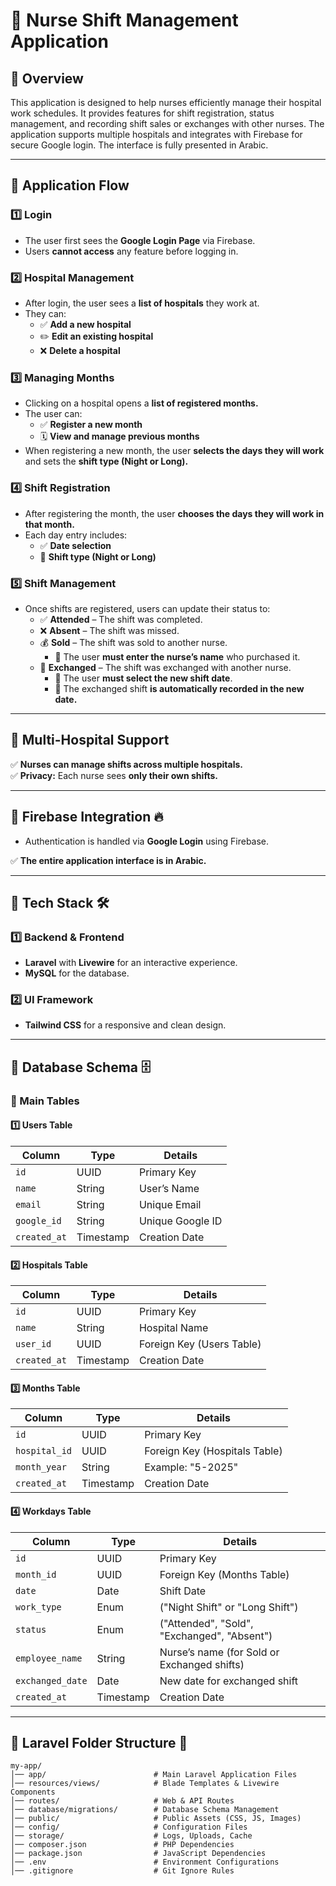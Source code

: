 # **🏥 Nurse Shift Management Application**

## **🔹 Overview**
This application is designed to help nurses efficiently manage their hospital work schedules. It provides features for shift registration, status management, and recording shift sales or exchanges with other nurses. The application supports multiple hospitals and integrates with Firebase for secure Google login. The interface is fully presented in Arabic.

---

## **🔹 Application Flow**

### **1️⃣ Login**
- The user first sees the **Google Login Page** via Firebase.
- Users **cannot access** any feature before logging in.

### **2️⃣ Hospital Management**
- After login, the user sees a **list of hospitals** they work at.
- They can:
  - ✅ **Add a new hospital**
  - ✏️ **Edit an existing hospital**
  - ❌ **Delete a hospital**

### **3️⃣ Managing Months**
- Clicking on a hospital opens a **list of registered months.**
- The user can:
  - ✅ **Register a new month**
  - 🗓 **View and manage previous months**
- When registering a new month, the user **selects the days they will work** and sets the **shift type (Night or Long).**

### **4️⃣ Shift Registration**
- After registering the month, the user **chooses the days they will work in that month.**
- Each day entry includes:
  - ✅ **Date selection**
  - 🌙 **Shift type (Night or Long)**

### **5️⃣ Shift Management**
- Once shifts are registered, users can update their status to:
  - ✅ **Attended** – The shift was completed.
  - ❌ **Absent** – The shift was missed.
  - 💰 **Sold** – The shift was sold to another nurse.
    - 🔹 The user **must enter the nurse’s name** who purchased it.
  - 🔄 **Exchanged** – The shift was exchanged with another nurse.
    - 🔹 The user **must select the new shift date**.
    - 🔹 The exchanged shift **is automatically recorded in the new date.**

---

## **🔹 Multi-Hospital Support**
✅ **Nurses can manage shifts across multiple hospitals.**  
✅ **Privacy:** Each nurse sees **only their own shifts.**  

---

## **🔹 Firebase Integration 🔥**
- Authentication is handled via **Google Login** using Firebase.

✅ **The entire application interface is in Arabic.**

---

## **🔹 Tech Stack 🛠️**
### **1️⃣ Backend & Frontend**
- **Laravel** with **Livewire** for an interactive experience.
- **MySQL** for the database.

### **2️⃣ UI Framework**
- **Tailwind CSS** for a responsive and clean design.

---

## **🔹 Database Schema 🗄**

### **🔹 Main Tables**
#### **1️⃣ Users Table**
| Column        | Type      | Details                  |
|--------------|----------|--------------------------|
| `id`         | UUID     | Primary Key              |
| `name`       | String   | User’s Name              |
| `email`      | String   | Unique Email             |
| `google_id`  | String   | Unique Google ID         |
| `created_at` | Timestamp | Creation Date           |

#### **2️⃣ Hospitals Table**
| Column       | Type      | Details                     |
|-------------|----------|-----------------------------|
| `id`        | UUID     | Primary Key                 |
| `name`      | String   | Hospital Name               |
| `user_id`   | UUID     | Foreign Key (Users Table)   |
| `created_at` | Timestamp | Creation Date             |

#### **3️⃣ Months Table**
| Column       | Type      | Details                     |
|-------------|----------|-----------------------------|
| `id`        | UUID     | Primary Key                 |
| `hospital_id` | UUID   | Foreign Key (Hospitals Table) |
| `month_year` | String  | Example: "5-2025"           |
| `created_at` | Timestamp | Creation Date             |

#### **4️⃣ Workdays Table**
| Column         | Type      | Details                                      |
|--------------|----------|----------------------------------------------|
| `id`         | UUID     | Primary Key                                  |
| `month_id`   | UUID     | Foreign Key (Months Table)                   |
| `date`       | Date     | Shift Date                                   |
| `work_type`  | Enum     | ("Night Shift" or "Long Shift")              |
| `status`     | Enum     | ("Attended", "Sold", "Exchanged", "Absent")  |
| `employee_name` | String | Nurse’s name (for Sold or Exchanged shifts) |
| `exchanged_date` | Date  | New date for exchanged shift                |
| `created_at` | Timestamp | Creation Date                               |

---

## **🔹 Laravel Folder Structure 📂**

```
my-app/
│── app/                        # Main Laravel Application Files
│── resources/views/            # Blade Templates & Livewire Components
│── routes/                     # Web & API Routes
│── database/migrations/        # Database Schema Management
│── public/                     # Public Assets (CSS, JS, Images)
│── config/                     # Configuration Files
│── storage/                    # Logs, Uploads, Cache
│── composer.json               # PHP Dependencies
│── package.json                # JavaScript Dependencies
│── .env                        # Environment Configurations
│── .gitignore                  # Git Ignore Rules
